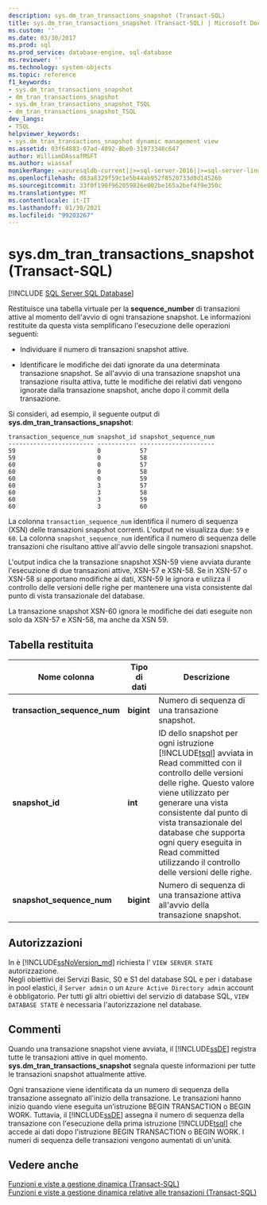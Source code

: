 ```yaml
---
description: sys.dm_tran_transactions_snapshot (Transact-SQL)
title: sys.dm_tran_transactions_snapshot (Transact-SQL) | Microsoft Docs
ms.custom: ''
ms.date: 03/30/2017
ms.prod: sql
ms.prod_service: database-engine, sql-database
ms.reviewer: ''
ms.technology: system-objects
ms.topic: reference
f1_keywords:
- sys.dm_tran_transactions_snapshot
- dm_tran_transactions_snapshot
- sys.dm_tran_transactions_snapshot_TSQL
- dm_tran_transactions_snapshot_TSQL
dev_langs:
- TSQL
helpviewer_keywords:
- sys.dm_tran_transactions_snapshot dynamic management view
ms.assetid: 03f64883-07ad-4092-8be0-31973348c647
author: WilliamDAssafMSFT
ms.author: wiassaf
monikerRange: =azuresqldb-current||>=sql-server-2016||>=sql-server-linux-2017||=azuresqldb-mi-current
ms.openlocfilehash: d83a8329f59c1e5b44ab952f8520733d0d14526b
ms.sourcegitcommit: 33f0f190f962059826e002be165a2bef4f9e350c
ms.translationtype: MT
ms.contentlocale: it-IT
ms.lasthandoff: 01/30/2021
ms.locfileid: "99203267"
---
```

# <a name="sysdm_tran_transactions_snapshot-transact-sql"></a>sys.dm_tran_transactions_snapshot (Transact-SQL)
[!INCLUDE [SQL Server SQL Database](../../includes/applies-to-version/sql-asdb.md)]

  Restituisce una tabella virtuale per la **sequence_number** di transazioni attive al momento dell'avvio di ogni transazione snapshot. Le informazioni restituite da questa vista semplificano l'esecuzione delle operazioni seguenti:  
  
-   Individuare il numero di transazioni snapshot attive.  
  
-   Identificare le modifiche dei dati ignorate da una determinata transazione snapshot. Se all'avvio di una transazione snapshot una transazione risulta attiva, tutte le modifiche dei relativi dati vengono ignorate dalla transazione snapshot, anche dopo il commit della transazione.  
  
 Si consideri, ad esempio, il seguente output di **sys.dm_tran_transactions_snapshot**:  
  
```  
transaction_sequence_num snapshot_id snapshot_sequence_num  
------------------------ ----------- ---------------------  
59                       0           57  
59                       0           58  
60                       0           57  
60                       0           58  
60                       0           59  
60                       3           57  
60                       3           58  
60                       3           59  
60                       3           60  
```  
  
 La colonna `transaction_sequence_num` identifica il numero di sequenza (XSN) delle transazioni snapshot correnti. L'output ne visualizza due: `59` e `60`. La colonna `snapshot_sequence_num` identifica il numero di sequenza delle transazioni che risultano attive all'avvio delle singole transazioni snapshot.  
  
 L'output indica che la transazione snapshot XSN-59 viene avviata durante l'esecuzione di due transazioni attive, XSN-57 e XSN-58. Se in XSN-57 o XSN-58 si apportano modifiche ai dati, XSN-59 le ignora e utilizza il controllo delle versioni delle righe per mantenere una vista consistente dal punto di vista transazionale del database.  
  
 La transazione snapshot XSN-60 ignora le modifiche dei dati eseguite non solo da XSN-57 e XSN-58, ma anche da XSN 59.  
  
## <a name="table-returned"></a>Tabella restituita  
  
|Nome colonna|Tipo di dati|Descrizione|  
|-----------------|---------------|-----------------|  
|**transaction_sequence_num**|**bigint**|Numero di sequenza di una transazione snapshot.|  
|**snapshot_id**|**int**|ID dello snapshot per ogni istruzione [!INCLUDE[tsql](../../includes/tsql-md.md)] avviata in Read committed con il controllo delle versioni delle righe. Questo valore viene utilizzato per generare una vista consistente dal punto di vista transazionale del database che supporta ogni query eseguita in Read committed utilizzando il controllo delle versioni delle righe.|  
|**snapshot_sequence_num**|**bigint**|Numero di sequenza di una transazione attiva all'avvio della transazione snapshot.|  
  
## <a name="permissions"></a>Autorizzazioni

In è [!INCLUDE[ssNoVersion_md](../../includes/ssnoversion-md.md)] richiesta l' `VIEW SERVER STATE` autorizzazione.   
Negli obiettivi dei Servizi Basic, S0 e S1 del database SQL e per i database in pool elastici, il `Server admin` o un `Azure Active Directory admin` account è obbligatorio. Per tutti gli altri obiettivi del servizio di database SQL, `VIEW DATABASE STATE` è necessaria l'autorizzazione nel database.   
  
## <a name="remarks"></a>Commenti  
 Quando una transazione snapshot viene avviata, il [!INCLUDE[ssDE](../../includes/ssde-md.md)] registra tutte le transazioni attive in quel momento. **sys.dm_tran_transactions_snapshot** segnala queste informazioni per tutte le transazioni snapshot attualmente attive.  
  
 Ogni transazione viene identificata da un numero di sequenza della transazione assegnato all'inizio della transazione. Le transazioni hanno inizio quando viene eseguita un'istruzione BEGIN TRANSACTION o BEGIN WORK. Tuttavia, il [!INCLUDE[ssDE](../../includes/ssde-md.md)] assegna il numero di sequenza della transazione con l'esecuzione della prima istruzione [!INCLUDE[tsql](../../includes/tsql-md.md)] che accede ai dati dopo l'istruzione BEGIN TRANSACTION o BEGIN WORK. I numeri di sequenza delle transazioni vengono aumentati di un'unità.  
  
## <a name="see-also"></a>Vedere anche  
 [Funzioni e viste a gestione dinamica &#40;Transact-SQL&#41;](~/relational-databases/system-dynamic-management-views/system-dynamic-management-views.md)   
 [Funzioni e viste a gestione dinamica relative alle transazioni &#40;Transact-SQL&#41;](../../relational-databases/system-dynamic-management-views/transaction-related-dynamic-management-views-and-functions-transact-sql.md)  
  
  

